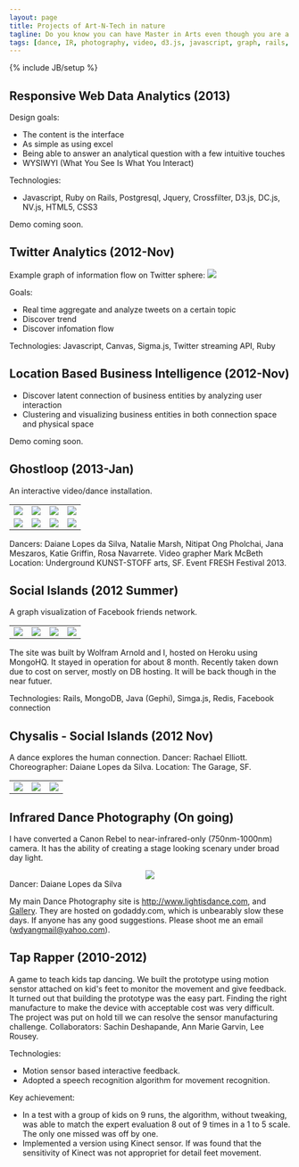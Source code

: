 ```yaml
---
layout: page
title: Projects of Art-N-Tech in nature
tagline: Do you know you can have Master in Arts even though you are a engineering major?
tags: [dance, IR, photography, video, d3.js, javascript, graph, rails, ROR]
---
```

{% include JB/setup %}


## Responsive Web Data Analytics (2013)

Design goals:
- The content is the interface
- As simple as using excel
- Being able to answer an analytical question with a few intuitive touches
- WYSIWYI (What You See Is What You Interact)

Technologies:
- Javascript, Ruby on Rails, Postgresql, Jquery, Crossfilter, D3.js, DC.js, NV.js, HTML5, CSS3

Demo coming soon.


## Twitter Analytics (2012-Nov)

Example graph of information flow on Twitter sphere:
<img class="brand-image" src="{{ASSET_PATH}}/images/twitter_activity_graph.png"/>

Goals:
- Real time aggregate and analyze tweets on a certain topic
- Discover trend
- Discover infomation flow

Technologies: Javascript, Canvas, Sigma.js, Twitter streaming API, Ruby


## Location Based Business Intelligence (2012-Nov)

- Discover latent connection of business entities by analyzing user interaction
- Clustering and visualizing business entities in both connection space and physical space

Demo coming soon.


## Ghostloop (2013-Jan)
An interactive video/dance installation.
<table>
	<tr>
		<td><a href="{{ASSET_PATH}}/images/ghostloop/IMG_8885.jpg"><img src="{{ASSET_PATH}}/images/ghostloop/small-8885.jpg"/></a></td>
		<td><a href="{{ASSET_PATH}}/images/ghostloop/IMG_8937.jpg"><img src="{{ASSET_PATH}}/images/ghostloop/small-8937.jpg"/></a></td>
		<td><a href="{{ASSET_PATH}}/images/ghostloop/IMG_8962.jpg"><img src="{{ASSET_PATH}}/images/ghostloop/small-8962.jpg"/></a></td>
		<td><a href="{{ASSET_PATH}}/images/ghostloop/IMG_8975.jpg"><img src="{{ASSET_PATH}}/images/ghostloop/small-8975.jpg"/></a></td>
	</tr>
	<tr>
		<td><a href="{{ASSET_PATH}}/images/ghostloop/IMG_8977.jpg"><img src="{{ASSET_PATH}}/images/ghostloop/small-8977.jpg"/></a></td>
		<td><a href="{{ASSET_PATH}}/images/ghostloop/IMG_8989.jpg"><img src="{{ASSET_PATH}}/images/ghostloop/small-8989.jpg"/></a></td>
		<td><a href="{{ASSET_PATH}}/images/ghostloop/IMG_9008.jpg"><img src="{{ASSET_PATH}}/images/ghostloop/small-9008.jpg"/></a></td>
		<td><a href="{{ASSET_PATH}}/images/ghostloop/IMG_9022.jpg"><img src="{{ASSET_PATH}}/images/ghostloop/small-9022.jpg"/></a></td>
	</tr>
</table>

Dancers: Daiane Lopes da Silva, Natalie Marsh, Nitipat Ong Pholchai, Jana Meszaros, Katie Griffin, Rosa Navarrete. Video grapher Mark McBeth
Location: Underground KUNST-STOFF arts, SF. Event FRESH Festival 2013.


## Social Islands (2012 Summer)
A graph visualization of Facebook friends network.

<table>
	<tr>
	<td><a href="{{ASSET_PATH}}/images/si01.png"><img src="{{ASSET_PATH}}/images/si01_icon.png"/></a></td>
	<td><a href="{{ASSET_PATH}}/images/si02.png"><img src="{{ASSET_PATH}}/images/si02_icon.png"/></a></td>
	<td><a href="{{ASSET_PATH}}/images/si03.png"><img src="{{ASSET_PATH}}/images/si03_icon.png"/></a></td>
	<td><a href="{{ASSET_PATH}}/images/si04.png"><img src="{{ASSET_PATH}}/images/si04_icon.png"/></a></td>
	</tr>
</table>

The site was built by Wolfram Arnold and I, hosted on Heroku using MongoHQ. It stayed in operation for about 8 month. Recently taken down due to cost on server, mostly on DB hosting. It will be back though in the near futuer.

Technologies: Rails, MongoDB, Java (Gephi), Simga.js, Redis, Facebook connection


## Chysalis - Social Islands (2012 Nov)
A dance explores the human connection. Dancer: Rachael Elliott. Choreographer: Daiane Lopes da Silva. Location: The Garage, SF.
<center>
<table>
	<tr>
		<td><a href="{{ASSET_PATH}}/images/IMG_5679.jpg"><img src="{{ASSET_PATH}}/images/small-5679.jpg"/></a></td>
		<td><a href="{{ASSET_PATH}}/images/IMG_5684.jpg"><img src="{{ASSET_PATH}}/images/small-5684.jpg"/></a></td>
		<td><a href="{{ASSET_PATH}}/images/IMG_5704.jpg"><img src="{{ASSET_PATH}}/images/small-5704.jpg"/></a></td>
	</tr>
</table>
</center>


## Infrared Dance Photography (On going)

I have converted a Canon Rebel to near-infrared-only (750nm-1000nm) camera. It has the ability of creating a stage looking scenary under broad day light. 

<center><a href="http://lightisdance.com/gallery/curiouslightair/"><img class="brand-image" src="{{ASSET_PATH}}/images/IMG_5758.jpg"/></a></center>
Dancer: Daiane Lopes da Silva

My main Dance Photography site is <http://www.lightisdance.com>, and [Gallery](http://www.lightisdance.com/home/gallery). They are hosted on godaddy.com, which is unbearably slow these days. If anyone has any good suggestions. Please shoot me an email (wdyangmail@yahoo.com).


## Tap Rapper (2010-2012)
A game to teach kids tap dancing. We built the prototype using motion senstor attached on kid's feet to monitor the movement and give feedback. It turned out that building the prototype was the easy part. Finding the right manufacture to make the device with acceptable cost was very difficult. The project was put on hold till we can resolve the sensor manufacturing challenge. Collaborators: Sachin Deshapande, Ann Marie Garvin, Lee Rousey.

Technologies:
- Motion sensor based interactive feedback.
- Adopted a speech recognition algorithm for movement recognition.

Key achievement:
- In a test with a group of kids on 9 runs, the algorithm, without tweaking, was able to match the expert evaluation 8 out of 9 times in a 1 to 5 scale. The only one missed was off by one.
- Implemented a version using Kinect sensor. If was found that the sensitivity of Kinect was not appropriet for detail feet movement.


